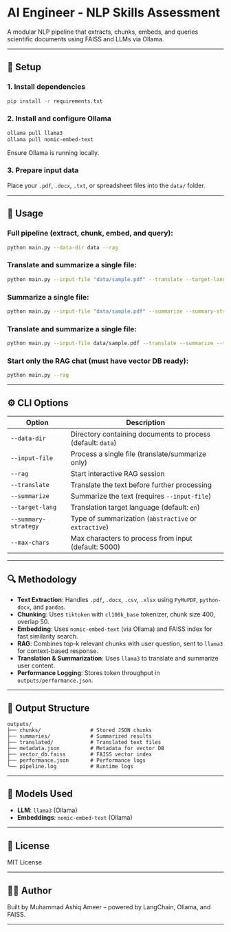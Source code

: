 # AI Engineer - NLP Skills Assessment

A modular NLP pipeline that extracts, chunks, embeds, and queries scientific documents using FAISS and LLMs via Ollama.

---

## 🔧 Setup

### 1. Install dependencies
```bash
pip install -r requirements.txt
```

### 2. Install and configure Ollama
```bash
ollama pull llama3
ollama pull nomic-embed-text
```
Ensure Ollama is running locally.

### 3. Prepare input data
Place your `.pdf`, `.docx`, `.txt`, or spreadsheet files into the `data/` folder.

---

## 🚀 Usage

### Full pipeline (extract, chunk, embed, and query):
```bash
python main.py --data-dir data --rag
```

### Translate and summarize a single file:
```bash
python main.py --input-file "data/sample.pdf" --translate --target-lang "ar"
```

### Summarize a single file:
```bash
python main.py --input-file "data/sample.pdf" --summarize --summary-strategy abstractive
```

### Translate and summarize a single file:
```bash
python main.py --input-file data/sample.pdf --translate --summarize --target-lang en --summary-strategy abstractive
```

### Start only the RAG chat (must have vector DB ready):
```bash
python main.py --rag
```

---

## ⚙️ CLI Options
| Option              | Description |
|---------------------|-------------|
| `--data-dir`        | Directory containing documents to process (default: `data`) |
| `--input-file`      | Process a single file (translate/summarize only) |
| `--rag`             | Start interactive RAG session |
| `--translate`       | Translate the text before further processing |
| `--summarize`       | Summarize the text (requires `--input-file`) |
| `--target-lang`     | Translation target language (default: `en`) |
| `--summary-strategy`| Type of summarization (`abstractive` or `extractive`) |
| `--max-chars`       | Max characters to process from input (default: 5000) |

---

## 🔍 Methodology

- **Text Extraction**: Handles `.pdf`, `.docx`, `.csv`, `.xlsx` using `PyMuPDF`, `python-docx`, and `pandas`.
- **Chunking**: Uses `tiktoken` with `cl100k_base` tokenizer, chunk size 400, overlap 50.
- **Embedding**: Uses `nomic-embed-text` (via Ollama) and FAISS index for fast similarity search.
- **RAG**: Combines top-k relevant chunks with user question, sent to `llama3` for context-based response.
- **Translation & Summarization**: Uses `llama3` to translate and summarize user content.
- **Performance Logging**: Stores token throughput in `outputs/performance.json`.

---

## 📁 Output Structure
```
outputs/
├── chunks/                # Stored JSON chunks
├── summaries/             # Summarized results
├── translated/            # Translated text files
├── metadata.json          # Metadata for vector DB
├── vector_db.faiss        # FAISS vector index
├── performance.json       # Performance logs
└── pipeline.log           # Runtime logs
```

---

## 🧠 Models Used
- **LLM**: `llama3` (Ollama)
- **Embeddings**: `nomic-embed-text` (Ollama)

---

## 📜 License
MIT License

---

## 🙋‍♂️ Author
Built by Muhammad Ashiq Ameer – powered by LangChain, Ollama, and FAISS.

---

